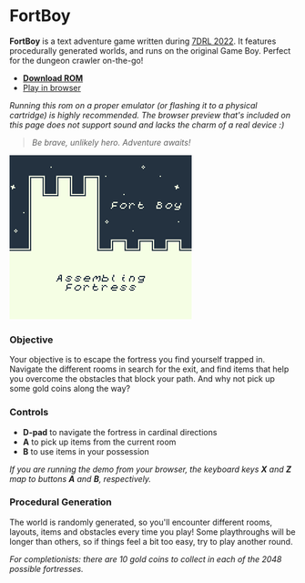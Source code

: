 # FortBoy

**FortBoy** is a text adventure game written during
[7DRL 2022](https://itch.io/jam/7drl-challenge-2022). It features procedurally
generated worlds, and runs on the original Game Boy. Perfect for the dungeon
crawler on-the-go!

- **[Download ROM](https://tkers.dev/fortboy/fortboy.gb)**
- [Play in browser](https://tkers.dev/fortboy)

_Running this rom on a proper emulator (or flashing it to a physical cartridge)
is highly recommended. The browser preview that's included on this page does not
support sound and lacks the charm of a real device :)_

> _Be brave, unlikely hero. Adventure awaits!_

![FortBoy Title Screen](docs/title.png)

### Objective

Your objective is to escape the fortress you find yourself trapped in. Navigate
the different rooms in search for the exit, and find items that help you
overcome the obstacles that block your path. And why not pick up some gold coins
along the way?

### Controls

- **D-pad** to navigate the fortress in cardinal directions
- **A** to pick up items from the current room
- **B** to use items in your possession

_If you are running the demo from your browser, the keyboard keys **X** and
**Z** map to buttons **A** and **B**, respectively._

### Procedural Generation

The world is randomly generated, so you'll encounter different rooms, layouts,
items and obstacles every time you play! Some playthroughs will be longer than
others, so if things feel a bit too easy, try to play another round.

_For completionists: there are 10 gold coins to collect in each of the 2048
possible fortresses._
